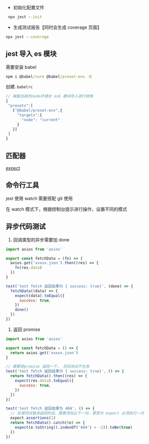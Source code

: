 <!--
 * @Description: 
 * @Author: lis100
 * @Date: 2020-07-02 16:32:07
 * @LastEditors: lis100
 * @LastEditTime: 2020-07-17 17:20:45
--> 
- 初始化配置文件

```cmd
 npx jest --init
```

- 生成测试报告【同时会生成 coverage 页面】

```cmd
npx jest --coverage
```

## jest 导入 es 模块

需要安装 babel

```cmd
npm i @babel/core @babel/preset-env -D
```

创建`.babelrc`

```javascript
// 根据当前的node环境对 es6 模块导入进行转换
{
 "presets":[
   ["@babel/preset-env",{
     "targets":{
       "node": "current"
     }
   }]
 ]
}
```

## 匹配器

[expect](https://jestjs.io/docs/zh-Hans/expect)

## 命令行工具

jest 使用 watch 需要搭配 git 使用

在 watch 模式下，根据控制台提示进行操作，设置不同的模式

## 异步代码测试

1. 回调类型的异步需要加 done

```javascript
import axios from 'axios'

export const fetchData = (fn) => {
  axios.get('xxxxx.json').then((res) => {
    fn(res.data)
  })
}

test('test fetch 返回结果为 { success: true}', (done) => {
  fetchData((data) => {
    expect(data).toEqual({
      success: true,
    })
    done()
  })
})
```

1. 返回 promise

```javascript
import axios from 'axios'

export const fetchData = () => {
  return axios.get('xxxxx.json')
}

// 需要把promise 返回一下， 否则测试不生效
test('test fetch 返回结果为 { success: true}', () => {
  return fetchData().then((res) => {
    expect(res.data).toEqual({
      success: true,
    })
  })
})

test('test fetch 返回结果为 404', () => {
  // 处理测试错误返回的话，需要添加以下一句，意思为 expect 必须执行一次
  expect.assertions(1)
  return fetchData().catch((e) => {
    expect(e.toString().indexOf('404') > -1)).toBe(true)
  })
})
```
